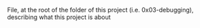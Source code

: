 File, at the root of the folder of this project (i.e. 0x03-debugging), describing what this project is about
